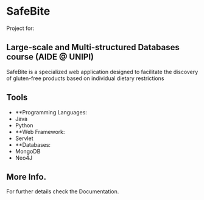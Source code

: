 # SafeBite 

Project for:
## Large-scale and Multi-structured Databases course (AIDE @ UNIPI)

SafeBite is a specialized web application designed to facilitate the discovery of gluten-free products based on individual dietary restrictions

## Tools
- **Programming Languages:
-  Java
-  Python
- **Web Framework:
-  Servlet
- **Databases:
-  MongoDB
-  Neo4J

## More Info.
For further details check the Documentation.
